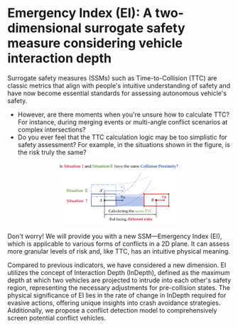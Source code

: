 # Emergency Index (EI): A two-dimensional surrogate safety measure considering vehicle interaction depth
Surrogate safety measures (SSMs) such as Time-to-Collision (TTC) are classic metrics that align with people's intuitive understanding of safety and have now become essential standards for assessing autonomous vehicle's safety.
- However, are there moments when you're unsure how to calculate TTC? For instance, during merging events or multi-angle conflict scenarios at complex intersections?
- Do you ever feel that the TTC calculation logic may be too simplistic for safety assessment? For example, in the situations shown in the figure, is the risk truly the same?

<p align="center">
  <img src="The_shortcoming_of_TTC.png" alt="animated" width="55%" height="55%"/>
</p>


Don't worry! We will provide you with a new SSM—Emergency Index (EI), which is applicable to various forms of conflicts in a 2D plane. It can assess more granular levels of risk and, like TTC, has an intuitive physical meaning.

Compared to previous indicators, we have considered a new dimension. EI utilizes the concept of Interaction Depth (InDepth), defined as the maximum depth at which two vehicles are projected to intrude into each other's safety region, representing the necessary adjustments for pre-collision states. The physical significance of EI lies in the rate of change in InDepth required for evasive actions, offering unique insights into crash avoidance strategies. Additionally, we propose a conflict detection model to comprehensively screen potential conflict vehicles.
